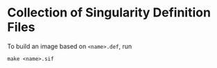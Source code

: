 Collection of Singularity Definition Files
==========================================

To build an image based on `<name>.def`, run

    make <name>.sif
